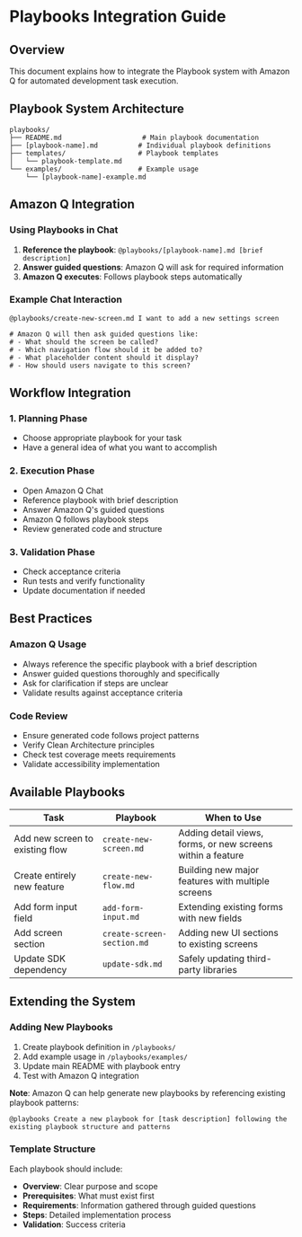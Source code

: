 # Playbooks Integration Guide

## Overview
This document explains how to integrate the Playbook system with Amazon Q for automated development task execution.

## Playbook System Architecture

```
playbooks/
├── README.md                    # Main playbook documentation
├── [playbook-name].md          # Individual playbook definitions
├── templates/                  # Playbook templates
│   └── playbook-template.md
└── examples/                   # Example usage
    └── [playbook-name]-example.md
```

## Amazon Q Integration

### Using Playbooks in Chat
1. **Reference the playbook**: `@playbooks/[playbook-name].md [brief description]`
2. **Answer guided questions**: Amazon Q will ask for required information
3. **Amazon Q executes**: Follows playbook steps automatically

### Example Chat Interaction
```
@playbooks/create-new-screen.md I want to add a new settings screen

# Amazon Q will then ask guided questions like:
# - What should the screen be called?
# - Which navigation flow should it be added to?
# - What placeholder content should it display?
# - How should users navigate to this screen?
```

## Workflow Integration

### 1. Planning Phase
- Choose appropriate playbook for your task
- Have a general idea of what you want to accomplish

### 2. Execution Phase
- Open Amazon Q Chat
- Reference playbook with brief description
- Answer Amazon Q's guided questions
- Amazon Q follows playbook steps
- Review generated code and structure

### 3. Validation Phase
- Check acceptance criteria
- Run tests and verify functionality
- Update documentation if needed

## Best Practices

### Amazon Q Usage
- Always reference the specific playbook with a brief description
- Answer guided questions thoroughly and specifically
- Ask for clarification if steps are unclear
- Validate results against acceptance criteria

### Code Review
- Ensure generated code follows project patterns
- Verify Clean Architecture principles
- Check test coverage meets requirements
- Validate accessibility implementation

## Available Playbooks

| Task | Playbook | When to Use |
|------|----------|-------------|
| Add new screen to existing flow | `create-new-screen.md` | Adding detail views, forms, or new screens within a feature |
| Create entirely new feature | `create-new-flow.md` | Building new major features with multiple screens |
| Add form input field | `add-form-input.md` | Extending existing forms with new fields |
| Add screen section | `create-screen-section.md` | Adding new UI sections to existing screens |
| Update SDK dependency | `update-sdk.md` | Safely updating third-party libraries |

## Extending the System

### Adding New Playbooks
1. Create playbook definition in `/playbooks/`
2. Add example usage in `/playbooks/examples/`
3. Update main README with playbook entry
4. Test with Amazon Q integration

**Note**: Amazon Q can help generate new playbooks by referencing existing playbook patterns:
```
@playbooks Create a new playbook for [task description] following the existing playbook structure and patterns
```

### Template Structure
Each playbook should include:
- **Overview**: Clear purpose and scope
- **Prerequisites**: What must exist first
- **Requirements**: Information gathered through guided questions
- **Steps**: Detailed implementation process
- **Validation**: Success criteria